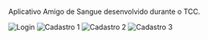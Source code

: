 Aplicativo Amigo de Sangue desenvolvido durante o TCC.

![Login](https://github.com/user-attachments/assets/dfb4eae2-a865-4e7a-8977-dcb3be84e37f)
![Cadastro 1](https://github.com/user-attachments/assets/50865af8-8d24-4673-848b-0c29fb153d29)
![Cadastro 2](https://github.com/user-attachments/assets/ae3c9c7b-99b2-493a-b7a6-60810cbe6708)
![Cadastro 3](https://github.com/user-attachments/assets/cf103d5b-8ee1-4ade-aeb9-421496d6fc51)

